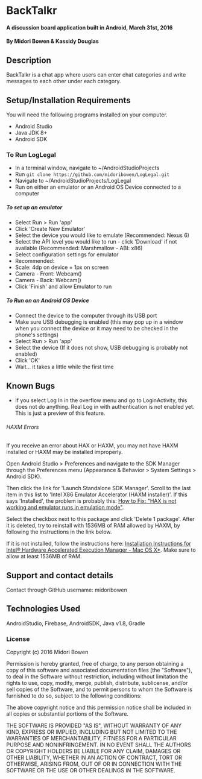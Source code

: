 # BackTalkr

#### A discussion board application built in Android, March 31st, 2016

#### By Midori Bowen & Kassidy Douglas

## Description

BackTalkr is a chat app where users can enter chat categories and write messages to each other under each category.


## Setup/Installation Requirements
You will need the following programs installed on your computer.
* Android Studio
* Java JDK 8+
* Android SDK

### To Run LogLegal
* In a terminal window, navigate to ~/AndroidStudioProjects
* Run `git clone https://github.com/midoribowen/LogLegal.git`
* Navigate to ~/AndroidStudioProjects/LogLegal
* Run on either an emulator or an Android OS Device connected to a computer

##### To set up an emulator
* Select Run > Run 'app'
* Click 'Create New Emulator'
* Select the device you would like to emulate (Recommended: Nexus 6)
* Select the API level you would like to run - click 'Download' if not available (Recommended: Marshmallow - ABI: x86)
* Select configuration settings for emulator
 * Recommended:
 * Scale: 4dp on device = 1px on screen
 * Camera - Front: Webcam()
 * Camera - Back: Webcam()
* Click 'Finish' and allow Emulator to run

##### To Run on an Android OS Device
* Connect the device to the computer through its USB port
* Make sure USB debugging is enabled (this may pop up in a window when you connect the device or it may need to be checked in the phone's settings)
* Select Run > Run 'app'
* Select the device (If it does not show, USB debugging is probably not enabled)
* Click 'OK'
* Wait... it takes a little while the first time

## Known Bugs

* If you select Log In in the overflow menu and go to LoginActivity, this does not do anything. Real Log in with authentication is not enabled yet. This is just a preview of this feature.

###### HAXM Errors

If you receive an error about HAX or HAXM, you may not have HAXM installed or HAXM may be installed improperly.

Open Android Studio > Preferences and navigate to the SDK Manager through the Preferences menu (Appearance & Behavior > System Settings > Android SDK).

 Then click the link for 'Launch Standalone SDK Manager'. Scroll to the last item in this list to 'Intel X86 Emulator Accelerator (HAXM installer)'. If this says 'Installed', the problem is probably this: [How to Fix: "HAX is not working and emulator runs in emulation mode"](http://stackoverflow.com/questions/21031903/how-to-fix-hax-is-not-working-and-emulator-runs-in-emulation-mode).

 Select the checkbox next to this package and click 'Delete 1 package'. After it is deleted, try to reinstall with 1536MB of RAM allowed by HAXM, by following the instructions in the link below.

 If it is not installed, follow the instructions here: [Installation Instructions for Intel® Hardware Accelerated Execution Manager - Mac OS X*](https://software.intel.com/en-us/android/articles/installation-instructions-for-intel-hardware-accelerated-execution-manager-mac-os-x). Make sure to allow at least 1536MB of RAM.

## Support and contact details

Contact through GitHub username: midoribowen

## Technologies Used

AndroidStudio, Firebase, AndroidSDK, Java v1.8, Gradle

### License
Copyright (c) 2016 Midori Bowen

Permission is hereby granted, free of charge, to any person obtaining a copy of this software and associated documentation files (the "Software"), to deal in the Software without restriction, including without limitation the rights to use, copy, modify, merge, publish, distribute, sublicense, and/or sell copies of the Software, and to permit persons to whom the Software is furnished to do so, subject to the following conditions:

The above copyright notice and this permission notice shall be included in all copies or substantial portions of the Software.

THE SOFTWARE IS PROVIDED "AS IS", WITHOUT WARRANTY OF ANY KIND, EXPRESS OR IMPLIED, INCLUDING BUT NOT LIMITED TO THE WARRANTIES OF MERCHANTABILITY, FITNESS FOR A PARTICULAR PURPOSE AND NONINFRINGEMENT. IN NO EVENT SHALL THE AUTHORS OR COPYRIGHT HOLDERS BE LIABLE FOR ANY CLAIM, DAMAGES OR OTHER LIABILITY, WHETHER IN AN ACTION OF CONTRACT, TORT OR OTHERWISE, ARISING FROM, OUT OF OR IN CONNECTION WITH THE SOFTWARE OR THE USE OR OTHER DEALINGS IN THE SOFTWARE.
